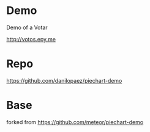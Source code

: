 Demo
=============

Demo of a Votar

http://votos.epy.me

Repo
=============

https://github.com/danilopaez/piechart-demo

Base
=============

forked from https://github.com/meteor/piechart-demo
